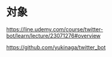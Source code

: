 # 対象
https://line.udemy.com/course/twitter-bot/learn/lecture/23071276#overview

https://github.com/yukinaga/twitter_bot


